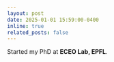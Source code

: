 ```yaml
---
layout: post
date: 2025-01-01 15:59:00-0400
inline: true
related_posts: false
---
```


Started my PhD at **ECEO Lab, EPFL**.
